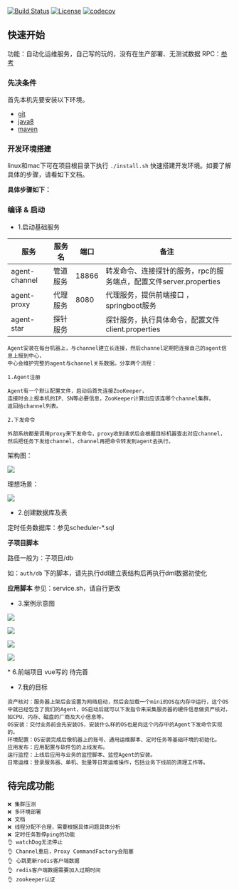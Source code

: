 
[![Build Status](https://travis-ci.org/zhoutaoo/SpringCloud.svg?branch=master)](https://travis-ci.org/zhoutaoo/SpringCloud)
[![License](https://img.shields.io/badge/License-Apache%202.0-blue.svg)](https://opensource.org/licenses/Apache-2.0)
[![codecov](https://codecov.io/gh/zhoutaoo/SpringCloud/branch/master/graph/badge.svg)](https://codecov.io/gh/zhoutaoo/SpringCloud)

## 快速开始
功能：自动化运维服务，自己写的玩的，没有在生产部署、无测试数据
RPC：[参考](https://github.com/luxiaoxun/NettyRpc)
### 先决条件

首先本机先要安装以下环境。

- [git](https://git-scm.com/)
- [java8](http://www.oracle.com/technetwork/java/javase/downloads/index.html) 
- [maven](http://maven.apache.org/) 

### 开发环境搭建

linux和mac下可在项目根目录下执行 `./install.sh` 快速搭建开发环境。如要了解具体的步骤，请看如下文档。


**具体步骤如下：**

 
### 编译 & 启动

* 1.启动基础服务 

|  服务           |   服务名         |  端口      | 备注                                            |
|----------------|-----------------|-----------|-------------------------------------------------|
|  agent-channel |   管道服务        |  18866    |  转发命令、连接探针的服务，rpc的服务端点，配置文件server.properties  |
|  agent-proxy   |   代理服务        |  8080     |  代理服务，提供前端接口 ，springboot服务  |
|  agent-star    |   探针服务        |           |  探针服务，执行具体命令，配置文件client.properties |
```text
Agent安装在每台机器上，与channel建立长连接，然后channel定期把连接自己的agent信息上报到中心，
中心会维护完整的agent与channel关系数据。分享两个流程：

1.Agent注册

Agent有一个默认配置文件，启动后首先连接ZooKeeper，
连接时会上报本机的IP、SN等必要信息，ZooKeeper计算出应该连哪个channel集群，
返回给channel列表。

2.下发命令

外部系统都是调用proxy来下发命令，proxy收到请求后会根据目标机器查出对应channel，
然后把任务下发给channel，channel再把命令转发到agent去执行。
```

架构图：
<p align="left">
  <img src="https://github.com/767248371/open-agent/blob/master/picture/frame.png">
</p>

理想场景：
<p align="left">
  <img src="https://github.com/767248371/open-agent/blob/master/picture/scence.png">
</p>

* 2.创建数据库及表

定时任务数据库：参见scheduler-*.sql

**子项目脚本**

路径一般为：子项目/db

如：`auth/db` 下的脚本，请先执行ddl建立表结构后再执行dml数据初使化

**应用脚本**
参见：service.sh，请自行更改

* 3.案例示意图

<p align="left">
  <img src="https://github.com/767248371/open-agent/blob/master/picture/cmd_1.png">
</p>
<p align="left">
  <img  src="https://github.com/767248371/open-agent/blob/master/picture/cmd_2.png">
</p>
<p align="left">
  <img src="https://github.com/767248371/open-agent/blob/master/picture/日志.png">
</p>
<p align="left">
  <img  src="https://github.com/767248371/open-agent/blob/master/picture/详情.png">
</p>
* 6.前端项目
vue写的
待完善

* 7.我的目标
```text
资产核对：服务器上架后会设置为网络启动，然后会加载一个mini的OS在内存中运行，这个OS中就已经包含了我们的Agent，OS启动后就可以下发指令来采集服务器的硬件信息做资产核对，如CPU、内存、磁盘的厂商及大小信息等。
OS安装：交付业务前会先安装OS，安装什么样的OS也是向这个内存中的Agent下发命令实现的。
环境配置：OS安装完成后像机器上的账号、通用运维脚本、定时任务等基础环境的初始化。
应用发布：应用配置与软件包的上线发布。
运行监控：上线后应用与业务的监控脚本、监控Agent的安装。
日常运维：登录服务器、单机、批量等日常运维操作，包括业务下线前的清理工作等。

```

 
## 待完成功能 
```text
❌ 集群压测
❌ 多环境部署
❌ 文档
❌ 线程分配不合理，需要根据具体问题具体分析
❌ 定时任务暂停ping的功能
👌 watchDog无法停止
👌 Channel重启，Proxy CommandFactory会阻塞
👌 心跳更新redis客户端数据
👌 redis客户端数据需要加入过期时间
👌 zookeeper认证

```
